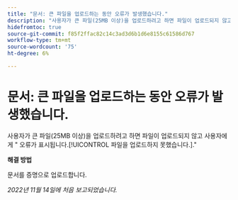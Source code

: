 ```yaml
---
title: "문서: 큰 파일을 업로드하는 동안 오류가 발생했습니다."
description: "사용자가 큰 파일(25MB 이상)을 업로드하려고 하면 파일이 업로드되지 않고, 사용자에게 파일을 업로드하지 못했습니다 라는 오류가 표시됩니다."
hidefromtoc: true
source-git-commit: f85f2ffac82c14c3ad3d6b1d6e8155c61586d767
workflow-type: tm+mt
source-wordcount: '75'
ht-degree: 6%

---
```



# 문서: 큰 파일을 업로드하는 동안 오류가 발생했습니다.

<!--This article is on WF and WFP TOCs-->

사용자가 큰 파일(25MB 이상)을 업로드하려고 하면 파일이 업로드되지 않고 사용자에게 &quot; 오류가 표시됩니다.[!UICONTROL 파일을 업로드하지 못했습니다.].&quot;

**해결 방법**

문서를 증명으로 업로드합니다.

_2022년 11월 14일에 처음 보고되었습니다._

